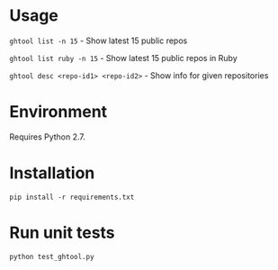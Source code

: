 # Usage
`ghtool list -n 15` - Show latest 15 public repos

`ghtool list ruby -n 15` - Show latest 15 public repos in Ruby

`ghtool desc <repo-id1> <repo-id2>` - Show info for given repositories

# Environment
Requires Python 2.7.

# Installation
`pip install -r requirements.txt`

# Run unit tests
`python test_ghtool.py`
